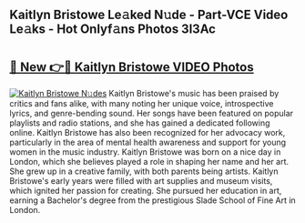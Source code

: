 ## Kaitlyn Bristowe Le𝚊ked N𝚞de - Part-VCE Video Le𝚊ks - Hot Onlyf𝚊ns Photos 3l3Ac

# <h2><a href="http://ab48729.deff.icu/?id=Kaitlyn+Bristowe">🔗 New 👉🔴 Kaitlyn Bristowe VIDEO Photos</a></h2>

[![Kaitlyn Bristowe N𝚞des](https://i.imgur.com/rIISA9y.gif)](http://ab48729.deff.icu/?id=Kaitlyn+Bristowe)
Kaitlyn Bristowe's music has been praised by critics and fans alike, with many noting her unique voice, introspective lyrics, and genre-bending sound. Her songs have been featured on popular playlists and radio stations, and she has gained a dedicated following online. Kaitlyn Bristowe has also been recognized for her advocacy work, particularly in the area of mental health awareness and support for young women in the music industry. Kaitlyn Bristowe was born on a nice day in London, which she believes played a role in shaping her name and her art. She grew up in a creative family, with both parents being artists. Kaitlyn Bristowe's early years were filled with art supplies and museum visits, which ignited her passion for creating. She pursued her education in art, earning a Bachelor's degree from the prestigious Slade School of Fine Art in London.
